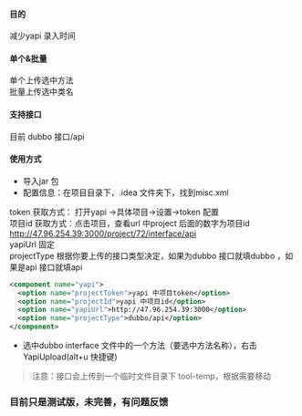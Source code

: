 
#### 目的
减少yapi 录入时间


#### 单个&批量

单个上传选中方法 <br>
批量上传选中类名 <br>

#### 支持接口
目前 dubbo 接口/api


#### 使用方式
- 导入jar 包
- 配置信息：在项目目录下，.idea 文件夹下，找到misc.xml


token 获取方式： 打开yapi ->具体项目->设置->token 配置 <br>
项目id 获取方式：点击项目，查看url 中project 后面的数字为项目id  http://47.96.254.39:3000/project/72/interface/api<br>
yapiUrl 固定<br>
projectType 根据你要上传的接口类型决定，如果为dubbo 接口就填dubbo ，如果是api 接口就填api<br>




```xml
<component name="yapi">
  <option name="projectToken">yapi 中项目token</option>
  <option name="projectId">yapi 中项目id</option>
  <option name="yapiUrl">http://47.96.254.39:3000</option>
  <option name="projectType">dubbo/api</option>
</component>
```


- 选中dubbo interface 文件中的一个方法（要选中方法名称），右击YapiUpload(alt+u 快捷键)




> 注意：接口会上传到一个临时文件目录下 tool-temp，根据需要移动


### 目前只是测试版，未完善，有问题反馈

